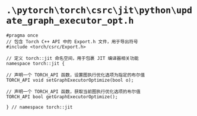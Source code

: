 # `.\pytorch\torch\csrc\jit\python\update_graph_executor_opt.h`

```
#pragma once
// 包含 Torch C++ API 中的 Export.h 文件，用于导出符号
#include <torch/csrc/Export.h>

// 定义 torch::jit 命名空间，用于包裹 JIT 编译器相关功能
namespace torch::jit {

// 声明一个 TORCH_API 函数，设置图执行优化选项为指定的布尔值
TORCH_API void setGraphExecutorOptimize(bool o);

// 声明一个 TORCH_API 函数，获取当前图执行优化选项的布尔值
TORCH_API bool getGraphExecutorOptimize();

} // namespace torch::jit
```